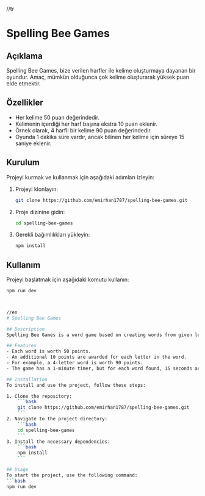 //tr

# Spelling Bee Games

## Açıklama
Spelling Bee Games, bize verilen harfler ile kelime oluşturmaya dayanan bir oyundur. Amaç, mümkün olduğunca çok kelime oluşturarak yüksek puan elde etmektir.

## Özellikler
- Her kelime 50 puan değerindedir.
- Kelimenin içerdiği her harf başına ekstra 10 puan eklenir.
- Örnek olarak, 4 harfli bir kelime 90 puan değerindedir.
- Oyunda 1 dakika süre vardır, ancak bilinen her kelime için süreye 15 saniye eklenir.

## Kurulum
Projeyi kurmak ve kullanmak için aşağıdaki adımları izleyin:

1. Projeyi klonlayın:
    ```bash
    git clone https://github.com/emirhan1787/spelling-bee-games.git
    ```
2. Proje dizinine gidin:
    ```bash
    cd spelling-bee-games
    ```
3. Gerekli bağımlılıkları yükleyin:
    ```bash
    npm install
    ```

## Kullanım
Projeyi başlatmak için aşağıdaki komutu kullanın:
```bash
npm run dev



//en
# Spelling Bee Games

## Description
Spelling Bee Games is a word game based on creating words from given letters. The goal is to create as many words as possible to earn high scores.

## Features
- Each word is worth 50 points.
- An additional 10 points are awarded for each letter in the word.
- For example, a 4-letter word is worth 90 points.
- The game has a 1-minute timer, but for each word found, 15 seconds are added to the timer.

## Installation
To install and use the project, follow these steps:

1. Clone the repository:
    ```bash
    git clone https://github.com/emirhan1787/spelling-bee-games.git
    ```
2. Navigate to the project directory:
    ```bash
    cd spelling-bee-games
    ```
3. Install the necessary dependencies:
    ```bash
    npm install
    ```

## Usage
To start the project, use the following command:
```bash
npm run dev
